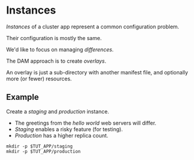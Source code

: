# Instances

_Instances_ of a cluster app represent a common configuration problem.

Their configuration is mostly the same.

We'd like to focus on managing _differences_.

The DAM approach is to create _overlays_.

An overlay is just a sub-directory with another manifest file,
and optionally more (or fewer) resources.

## Example

Create a _staging_ and _production_ instance.

 * The greetings from the _hello world_ web servers will differ.
 * _Staging_ enables a risky feature (for testing).
 * _Production_ has a higher replica count.

<!-- @makePatchDirectories @test -->
```
mkdir -p $TUT_APP/staging
mkdir -p $TUT_APP/production
```
